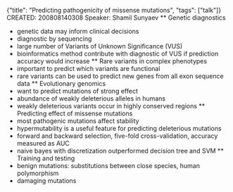 {"title": "Predicting pathogenicity of missense mutations", "tags": ["talk"]}
CREATED: 200808140308
Speaker: Shamil Sunyaev
** Genetic diagnostics
 * genetic data may inform clinical decisions
 * diagnostic by sequencing
 * large number of Variants of Unknown Significance (VUS)
 * bioinformatics method contribute with diagnostic of VUS if prediction accuracy would increase
** Rare variants in complex phenotypes
 * important to predict which variants are functional
 * rare variants can be used to predict new genes from all exon sequence data
** Evolutionary genomics
 * want to predict mutations of strong effect
 * abundance of weakly deleterious alleles in humans
 * weakly deleterious variants occur in highly conserved regions
** Predicting effect of missense mutations
 * most pathogenic mutations affect stability
 * hypermutability is a useful feature for predicting deleterious mutations
 * forward and backward selection, five-fold cross-validation, accuracy measured as AUC
 * naive bayes with discretization outperformed decision tree and SVM
** Training and testing
 * benign mutations: substitutions between close species, human polymorphism
 * damaging mutations
